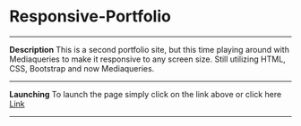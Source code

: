 # Responsive-Portfolio

---

**Description**
This is a second portfolio site, but this time playing around with Mediaqueries to make it responsive to any screen size.
Still utilizing HTML, CSS, Bootstrap and now Mediaqueries.

---

**Launching**
To launch the page simply click on the link above or click here [Link](https://ericmagallan.github.io/Responsive-Portfolio/)

---
